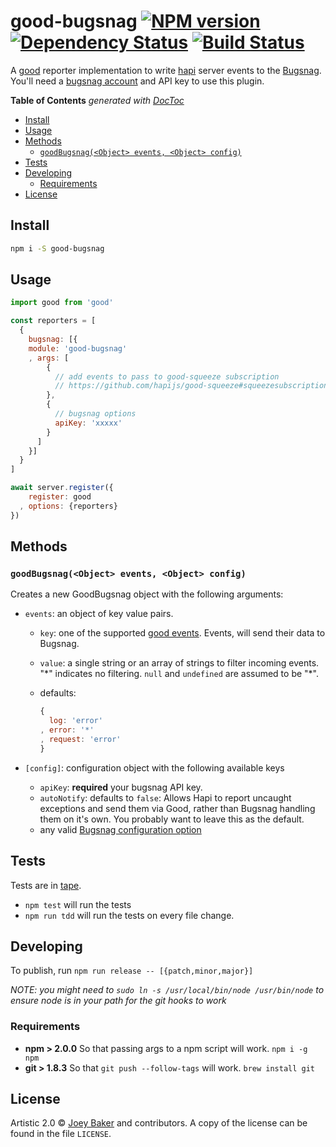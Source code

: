# good-bugsnag [![NPM version][npm-image]][npm-url] [![Dependency Status][daviddm-url]][daviddm-image] [![Build Status][travis-image]][travis-url]

A [good](https://github.com/hapijs/good) reporter implementation to write [hapi](http://hapijs.com/) server events to the [Bugsnag](https://bugsnag.com). You'll need a [bugsnag account](https://bugsnag.com/user/new) and API key to use this plugin.

<!-- START doctoc generated TOC please keep comment here to allow auto update -->
<!-- DON'T EDIT THIS SECTION, INSTEAD RE-RUN doctoc TO UPDATE -->
**Table of Contents**  *generated with [DocToc](http://doctoc.herokuapp.com/)*

- [Install](#install)
- [Usage](#usage)
- [Methods](#methods)
  - [`goodBugsnag(<Object> events, <Object> config)`](#goodbugsnagobject-events-object-config)
- [Tests](#tests)
- [Developing](#developing)
  - [Requirements](#requirements)
- [License](#license)

<!-- END doctoc generated TOC please keep comment here to allow auto update -->

## Install

```sh
npm i -S good-bugsnag
```


## Usage

```js
import good from 'good'

const reporters = [
  {
    bugsnag: [{
    module: 'good-bugsnag'
    , args: [
        {
          // add events to pass to good-squeeze subscription
          // https://github.com/hapijs/good-squeeze#squeezesubscriptionevents
        },
        {
          // bugsnag options
          apiKey: 'xxxxx'
        }
      ]
    }]
  }
]

await server.register({
    register: good
  , options: {reporters}
})
```

## Methods
### `goodBugsnag(<Object> events, <Object> config)`
Creates a new GoodBugsnag object with the following arguments:

- `events`: an object of key value pairs.
  - `key`: one of the supported [good events](https://github.com/hapijs/good). Events, will send their data to Bugsnag.
  - `value`: a single string or an array of strings to filter incoming events. "\*" indicates no filtering. `null` and `undefined` are assumed to be "\*".
  - defaults:

      ```js
      {
        log: 'error'
      , error: '*'
      , request: 'error'
      }
      ```

- `[config]`: configuration object with the following available keys
  - `apiKey`: **required** your bugsnag API key.
  - `autoNotify`: defaults to `false`: Allows Hapi to report uncaught exceptions and send them via Good, rather than Bugsnag handling them on it's own. You probably want to leave this as the default.
  - any valid [Bugsnag configuration option](https://bugsnag.com/docs/notifiers/node#configuration)

## Tests
Tests are in [tape](https://github.com/substack/tape).


* `npm test` will run the tests
* `npm run tdd` will run the tests on every file change.

## Developing
To publish, run `npm run release -- [{patch,minor,major}]`

_NOTE: you might need to `sudo ln -s /usr/local/bin/node /usr/bin/node` to ensure node is in your path for the git hooks to work_

### Requirements
* **npm > 2.0.0** So that passing args to a npm script will work. `npm i -g npm`
* **git > 1.8.3** So that `git push --follow-tags` will work. `brew install git`

## License

Artistic 2.0 © [Joey Baker](http://byjoeybaker.com) and contributors. A copy of the license can be found in the file `LICENSE`.


[npm-url]: https://npmjs.org/package/good-bugsnag
[npm-image]: https://badge.fury.io/js/good-bugsnag.svg
[travis-url]: https://travis-ci.org/joeybaker/good-bugsnag
[travis-image]: https://travis-ci.org/joeybaker/good-bugsnag.svg?branch=master
[daviddm-url]: https://david-dm.org/joeybaker/good-bugsnag.svg?theme=shields.io
[daviddm-image]: https://david-dm.org/joeybaker/good-bugsnag
